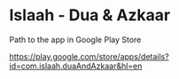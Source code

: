 # Islaah - Dua & Azkaar

Path to the app in Google Play Store

https://play.google.com/store/apps/details?id=com.islaah.duaAndAzkaar&hl=en

